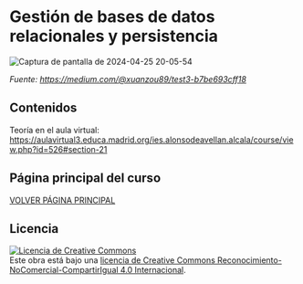# Gestión de bases de datos relacionales y persistencia

![Captura de pantalla de 2024-04-25 20-05-54](https://github.com/profeMelola/Programacion-08-2023-24/assets/91023374/e96dd077-5c88-46eb-b74c-37a73e79ef8d)

*Fuente: https://medium.com/@xuanzou89/test3-b7be693cff18*

## Contenidos

Teoría en el aula virtual: https://aulavirtual3.educa.madrid.org/ies.alonsodeavellan.alcala/course/view.php?id=526#section-21

## Página principal del curso

[VOLVER PÁGINA PRINCIPAL](https://github.com/alvarocimadevilla/Programacion-Inicio/tree/main)

## Licencia

<a rel="license" href="http://creativecommons.org/licenses/by-nc-sa/4.0/"><img alt="Licencia de Creative Commons" style="border-width:0" src="https://i.creativecommons.org/l/by-nc-sa/4.0/88x31.png" /></a><br />Este obra está bajo una <a rel="license" href="http://creativecommons.org/licenses/by-nc-sa/4.0/">licencia de Creative Commons Reconocimiento-NoComercial-CompartirIgual 4.0 Internacional</a>.

